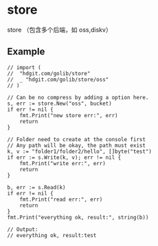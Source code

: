 # store

store （包含多个后端，如 oss,diskv）

## Example

	// import (
	//	"hdgit.com/golib/store"
	//	_ "hdgit.com/golib/store/oss"
	// )

	// Can be no compress by adding a option here.
	s, err := store.New("oss", bucket)
	if err != nil {
		fmt.Print("new store err:", err)
		return
	}

	// Folder need to create at the console first
	// Any path will be okay, the path must exist
	k, v := "folder1/folder2/hello", []byte("test")
	if err := s.Write(k, v); err != nil {
		fmt.Print("write err:", err)
		return
	}

	b, err := s.Read(k)
	if err != nil {
		fmt.Print("read err:", err)
		return
	}
	fmt.Print("everything ok, result:", string(b))

	// Output:
	// everything ok, result:test